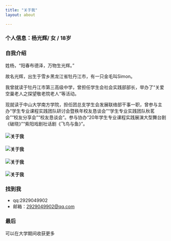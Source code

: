 ```yaml
---
title: "关于我"
layout: about

---
```


### 个人信息：杨光辉/ 女 / 18岁


### 自我介绍
姓杨，“阳春布德泽，万物生光辉。”

故名光辉，出生于雪乡黑龙江省牡丹江市，有一只金毛叫Simon。

我曾就读于牡丹江市第三高级中学，曾担任学生会社会实践部部长，举办了“关爱空巢老人之探望敬老院老人”等活动。

现就读于中山大学南方学院，担任团总支学生会发展联络部干事一职，曾参与主办“学生专业课程实践团队研讨会暨秩年校友恳谈会”“学生专业实践团队秋茗会”“校友分享会”“校友恳谈会”。参与协办“20年学生专业课程实践展演大型舞台剧《破晓》”“紫阳戏剧社话剧《飞鸟与鱼》”。


#### ![关于我](/assets/images/me3.jpg)
#### ![关于我](/assets/images/me4.jpg)
#### ![关于我](/assets/images/simon1.jpg)
#### ![关于我](/assets/images/simon2.jpg)



### 找到我
- qq:2929049902
- 邮箱：2929049902@qq.com



### 最后
可以在大学期间收获更多